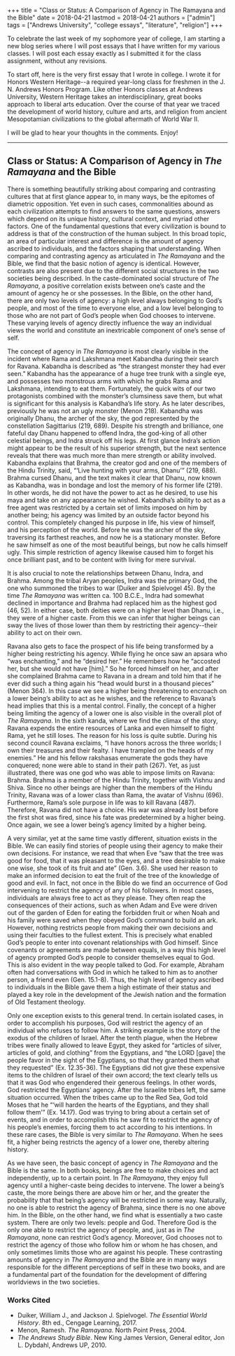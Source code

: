 +++
title = "Class or Status: A Comparison of Agency in The Ramayana and the Bible"
date = 2018-04-21
lastmod = 2018-04-21
authors = ["admin"]
tags = ["Andrews University", "college essays", "literature", "religion"]
+++

To celebrate the last week of my sophomore year of college, I am starting a new blog series where I will post essays that I have written for my various classes. I will post each essay exactly as I submitted it for the class assignment, without any revisions.

​To start off, here is the very first essay that I wrote in college. I wrote it for Honors Western Heritage--a required year-long class for freshmen in the J. N. Andrews Honors Program. Like other Honors classes at Andrews University, Western Heritage takes an interdisciplinary, great books approach to liberal arts education. Over the course of that year we traced the development of world history, culture and arts, and religion from ancient Mesopotamian civilizations to the global aftermath of World War II.

I will be glad to hear your thoughts in the comments. Enjoy!

---

## ​Class or Status: A Comparison of Agency in _The Ramayana_ and the Bible

There is something beautifully striking about comparing and contrasting cultures that at first glance appear to, in many ways, be the epitomes of diametric opposition. Yet even in such cases, commonalities abound as each civilization attempts to find answers to the same questions, answers which depend on its unique history, cultural context, and myriad other factors. One of the fundamental questions that every civilization is bound to address is that of the construction of the human subject. In this broad topic, an area of particular interest and difference is the amount of agency ascribed to individuals, and the factors shaping that understanding. When comparing and contrasting agency as articulated in _The Ramayana_ and the Bible, we find that the basic notion of agency is identical. However, contrasts are also present due to the different social structures in the two societies being described. In the caste-dominated social structure of _The Ramayana_, a positive correlation exists between one’s caste and the amount of agency he or she possesses. In the Bible, on the other hand, there are only two levels of agency: a high level always belonging to God’s people, and most of the time to everyone else, and a low level belonging to those who are not part of God’s people when God chooses to intervene. These varying levels of agency directly influence the way an individual views the world and constitute an inextricable component of one’s sense of self.

The concept of agency in _The Ramayana_ is most clearly visible in the incident where Rama and Lakshmana meet Kabandha during their search for Ravana. Kabandha is described as “the strangest monster they had ever seen.” Kabandha has the appearance of a huge tree trunk with a single eye, and possesses two monstrous arms with which he grabs Rama and Lakshmana, intending to eat them. Fortunately, the quick wits of our two protagonists combined with the monster’s clumsiness save them, but what is significant for this analysis is Kabandha’s life story. As he later describes, previously he was not an ugly monster (Menon 218). Kabandha was originally Dhanu, the archer of the sky, the god represented by the constellation Sagittarius (219, 689). Despite his strength and brilliance, one fateful day Dhanu happened to offend Indra, the god-king of all other celestial beings, and Indra struck off his legs. At first glance Indra’s action might appear to be the result of his superior strength, but the next sentence reveals that there was much more than mere strength or ability involved. Kabandha explains that Brahma, the creator god and one of the members of the Hindu Trinity, said, “‘Live hunting with your arms, Dhanu’” (219, 688). Brahma cursed Dhanu, and the text makes it clear that Dhanu, now known as Kabandha, was in bondage and lost the memory of his former life (219). In other words, he did not have the power to act as he desired, to use his maya and take on any appearance he wished. Kabandha’s ability to act as a free agent was restricted by a certain set of limits imposed on him by another being; his agency was limited by an outside factor beyond his control. This completely changed his purpose in life, his view of himself, and his perception of the world. Before he was the archer of the sky, traversing its farthest reaches, and now he is a stationary monster. Before he saw himself as one of the most beautiful beings, but now he calls himself ugly. This simple restriction of agency likewise caused him to forget his once brilliant past, and to be content with living for mere survival.

It is also crucial to note the relationships between Dhanu, Indra, and Brahma. Among the tribal Aryan peoples, Indra was the primary God, the one who summoned the tribes to war (Duiker and Spielvogel 45). By the time _The Ramayana_ was written ca. 100 B.C.E., Indra had somewhat declined in importance and Brahma had replaced him as the highest god (46, 52). In either case, both deities were on a higher level than Dhanu, i.e., they were of a higher caste. From this we can infer that higher beings can sway the lives of those lower than them by restricting their agency--their ability to act on their own.

Ravana also gets to face the prospect of his life being transformed by a higher being restricting his agency. While flying he once saw an apsara who “was enchanting,” and he “desired her.” He remembers how he “accosted her, but she would not have [him].” So he forced himself on her, and after she complained Brahma came to Ravana in a dream and told him that if he ever did such a thing again his “head would burst in a thousand pieces” (Menon 364). In this case we see a higher being threatening to encroach on a lower being’s ability to act as he wishes, and the reference to Ravana’s head implies that this is a mental control. Finally, the concept of a higher being limiting the agency of a lower one is also visible in the overall plot of _The Ramayana_. In the sixth kanda, where we find the climax of the story, Ravana expends the entire resources of Lanka and even himself to fight Rama, yet he still loses. The reason for his loss is quite subtle. During his second council Ravana exclaims, “I have honors across the three worlds; I own their treasures and their fealty. I have trampled on the heads of my enemies.” He and his fellow rakshasas enumerate the gods they have conquered; none were able to stand in their path (267). Yet, as just illustrated, there was one god who was able to impose limits on Ravana: Brahma. Brahma is a member of the Hindu Trinity, together with Vishnu and Shiva. Since no other beings are higher than the members of the Hindu Trinity, Ravana was of a lower class than Rama, the avatar of Vishnu (696). Furthermore, Rama’s sole purpose in life was to kill Ravana (487). Therefore, Ravana did not have a choice. His war was already lost before the first shot was fired, since his fate was predetermined by a higher being. Once again, we see a lower being’s agency limited by a higher being.

A very similar, yet at the same time vastly different, situation exists in the Bible. We can easily find stories of people using their agency to make their own decisions. For instance, we read that when Eve “saw that the tree was good for food, that it was pleasant to the eyes, and a tree desirable to make one wise, she took of its fruit and ate” (Gen. 3.6). She used her reason to make an informed decision to eat the fruit of the tree of the knowledge of good and evil. In fact, not once in the Bible do we find an occurrence of God intervening to restrict the agency of any of his followers. In most cases, individuals are always free to act as they please. They often reap the consequences of their actions, such as when Adam and Eve were driven out of the garden of Eden for eating the forbidden fruit or when Noah and his family were saved when they obeyed God’s command to build an ark. However, nothing restricts people from making their own decisions and using their faculties to the fullest extent. This is precisely what enabled God’s people to enter into covenant relationships with God himself. Since covenants or agreements are made between equals, in a way this high level of agency prompted God’s people to consider themselves equal to God. This is also evident in the way people talked to God. For example, Abraham often had conversations with God in which he talked to him as to another person, a friend even (Gen. 15.1-8). Thus, the high level of agency ascribed to individuals in the Bible gave them a high estimate of their status and played a key role in the development of the Jewish nation and the formation of Old Testament theology.

Only one exception exists to this general trend. In certain isolated cases, in order to accomplish his purposes, God will restrict the agency of an individual who refuses to follow him. A striking example is the story of the exodus of the children of Israel. After the tenth plague, when the Hebrew tribes were finally allowed to leave Egypt, they asked for “articles of silver, articles of gold, and clothing” from the Egyptians, and “the LORD [gave] the people favor in the sight of the Egyptians, so that they granted them what they requested” (Ex. 12.35-36). The Egyptians did not give these expensive items to the children of Israel of their own accord; the text clearly tells us that it was God who engendered their generous feelings. In other words, God restricted the Egyptians’ agency. After the Israelite tribes left, the same situation occurred. When the tribes came up to the Red Sea, God told Moses that he “‘will harden the hearts of the Egyptians, and they shall follow them’” (Ex. 14.17). God was trying to bring about a certain set of events, and in order to accomplish this he saw fit to restrict the agency of his people’s enemies, forcing them to act according to his intentions. In these rare cases, the Bible is very similar to _The Ramayana_. When he sees fit, a higher being restricts the agency of a lower one, thereby altering history.

As we have seen, the basic concept of agency in _The Ramayana_ and the Bible is the same. In both books, beings are free to make choices and act independently, up to a certain point. In _The Ramayana_, they enjoy full agency until a higher-caste being decides to intervene. The lower a being’s caste, the more beings there are above him or her, and the greater the probability that that being’s agency will be restricted in some way. Naturally, no one is able to restrict the agency of Brahma, since there is no one above him. In the Bible, on the other hand, we find what is essentially a two caste system. There are only two levels: people and God. Therefore God is the only one able to restrict the agency of people, and, just as in _The Ramayana_, none can restrict God’s agency. Moreover, God chooses not to restrict the agency of those who follow him or whom he has chosen, and only sometimes limits those who are against his people. These contrasting amounts of agency in _The Ramayana_ and the Bible are in many ways responsible for the different perceptions of self in these two books, and are a fundamental part of the foundation for the development of differing worldviews in the two societies.

### Works Cited

* Duiker, William J., and Jackson J. Spielvogel. _The Essential World History_. 8th ed., Cengage Learning, 2017.
* Menon, Ramesh. _The Ramayana_. North Point Press, 2004.
* _The Andrews Study Bible_. New King James Version, General editor, Jon L. Dybdahl, Andrews UP, 2010.
